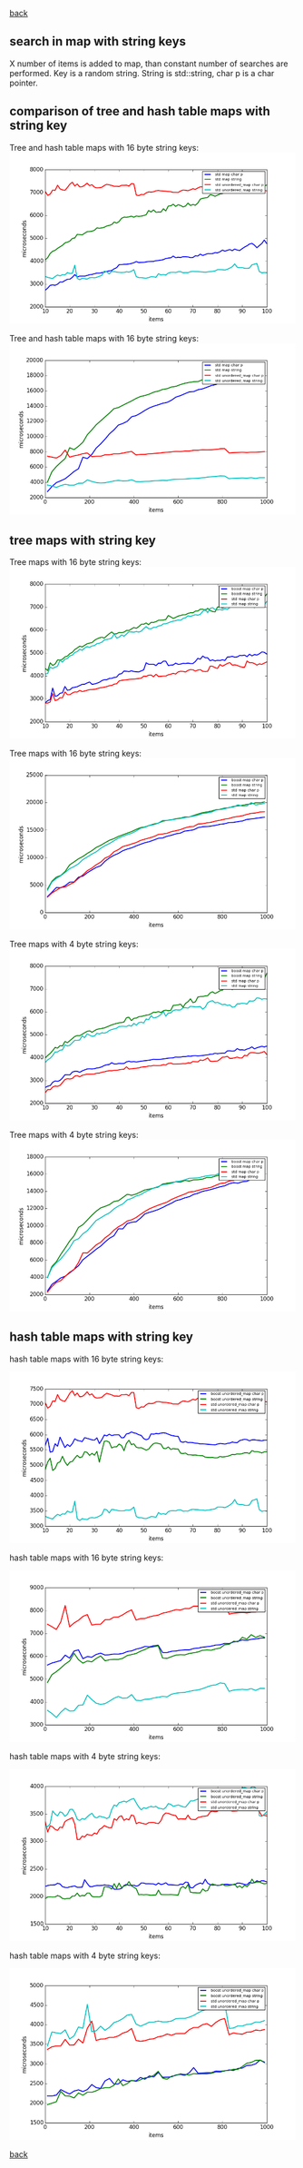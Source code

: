 [back](./index.html)

search in map with string keys
------------------------------

X number of items is added to map, than constant number of searches are performed.
Key is a random string. String is std::string, char p is a char pointer.

comparison of tree and hash table maps with string key
------------------------------------------------------

Tree and hash table maps with 16 byte string keys:<br/>
![string map](./plots/string_map_compare_16_100.png)

Tree and hash table maps with 16 byte string keys:<br/>
![string map](./plots/string_map_compare_16_1000.png)

tree maps with string key
-------------------------

Tree maps with 16 byte string keys:<br/>
![string map](./plots/string_map_find_16_100.png)

Tree maps with 16 byte string keys:<br/>
![string map](./plots/string_map_find_16_1000.png)

Tree maps with 4 byte string keys:<br/>
![string map](./plots/string_map_find_4_100.png)

Tree maps with 4 byte string keys:<br/>
![string map](./plots/string_map_find_4_1000.png)

hash table maps with string key
-------------------------------

hash table maps with 16 byte string keys:

![string map](./plots/string_unordered_map_find_16_100.png)

hash table maps with 16 byte string keys:

![string map](./plots/string_unordered_map_find_16_1000.png)

hash table maps with 4 byte string keys:

![string map](./plots/string_unordered_map_find_4_100.png)

hash table maps with 4 byte string keys:

![string map](./plots/string_unordered_map_find_4_1000.png)

[back](./index.html)

